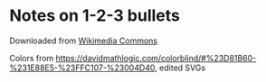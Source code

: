 # Notes on 1-2-3 bullets

Downloaded from [Wikimedia Commons](https://commons.wikimedia.org/wiki/Category:New_York_City_Subway_bullets)

Colors from <https://davidmathlogic.com/colorblind/#%23D81B60-%231E88E5-%23FFC107-%23004D40>, edited SVGs
